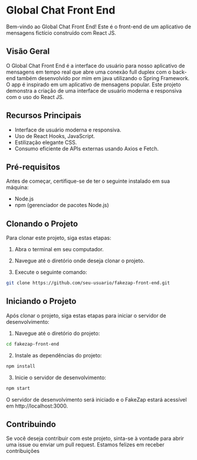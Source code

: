 # Global Chat Front End

Bem-vindo ao Global Chat Front End! Este é o front-end de um aplicativo de mensagens fictício construído com React JS.

## Visão Geral

O Global Chat Front End é a interface do usuário para nosso aplicativo de mensagens em tempo real que abre uma conexão full duplex com o back-end também desenvolvido por mim em java utilizando o Spring Framework. O app é inspirado em um aplicativo de mensagens popular. Este projeto demonstra a criação de uma interface de usuário moderna e responsiva com o uso do React JS.

## Recursos Principais

- Interface de usuário moderna e responsiva.
- Uso de React Hooks, JavaScript.
- Estilização elegante CSS.
- Consumo eficiente de APIs externas usando Axios e Fetch.

## Pré-requisitos

Antes de começar, certifique-se de ter o seguinte instalado em sua máquina:

- Node.js
- npm (gerenciador de pacotes Node.js)

## Clonando o Projeto

Para clonar este projeto, siga estas etapas:

1. Abra o terminal em seu computador.

2. Navegue até o diretório onde deseja clonar o projeto.

3. Execute o seguinte comando:

```bash
git clone https://github.com/seu-usuario/fakezap-front-end.git
```


## Iniciando o Projeto

Após clonar o projeto, siga estas etapas para iniciar o servidor de desenvolvimento:

1. Navegue até o diretório do projeto:
```bash
cd fakezap-front-end
```
2. Instale as dependências do projeto:
```bash
npm install
```
3. Inicie o servidor de desenvolvimento:
```bash
npm start
```
O servidor de desenvolvimento será iniciado e o FakeZap estará acessível em http://localhost:3000.

## Contribuindo
Se você deseja contribuir com este projeto, sinta-se à vontade para abrir uma issue ou enviar um pull request. Estamos felizes em receber contribuições
